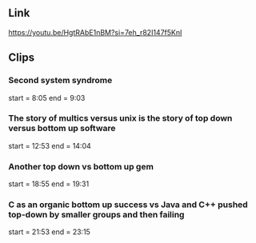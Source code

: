 ## Link
https://youtu.be/HgtRAbE1nBM?si=7eh_r82I147f5KnI

## Clips

### Second system syndrome
start = 8:05
end = 9:03

### The story of multics versus unix is the story of top down versus bottom up software
start = 12:53
end = 14:04

### Another top down vs bottom up gem
start = 18:55
end = 19:31

### C as an organic bottom up success vs Java and C++ pushed top-down by smaller groups and then failing
start = 21:53
end = 23:15
